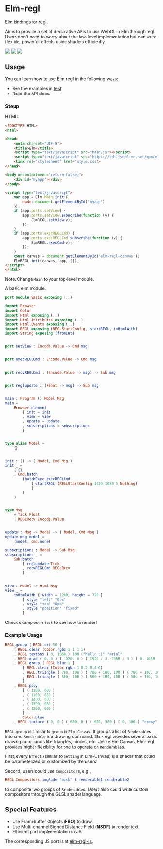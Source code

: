 # Elm-regl

Elm bindings for [regl](https://github.com/regl-project/regl).

Aims to provide a set of declarative APIs to use WebGL in Elm through regl.
Users don't need to worry about the low-level implementation but can write flexible, powerful effects using shaders efficiently.

![](docs/basic.jpg)
![](docs/mask.jpg)
![](docs/particles.jpg)

## Usage

You can learn how to use Elm-regl in the following ways:

- See the examples in [test](./test).
- Read the API docs.

### Steup

HTML:

```html
<!DOCTYPE HTML>
<html>

<head>
    <meta charset="UTF-8">
    <title>Elm</title>
    <script type="text/javascript" src="Main.js"></script>
    <script type="text/javascript" src="https://cdn.jsdelivr.net/npm/elm-regl-js@1.1.0/dist/regl.js"></script>
    <link rel="stylesheet" href="style.css">
</head>

<body oncontextmenu="return false;">
    <div id="myapp"></div>
</body>

<script type="text/javascript">
    var app = Elm.Main.init({
        node: document.getElementById('myapp')
    });
    if (app.ports.setView) {
        app.ports.setView.subscribe(function (v) {
            ElmREGL.setView(v);
        });
    }
    if (app.ports.execREGLCmd) {
        app.ports.execREGLCmd.subscribe(function (v) {
            ElmREGL.execCmd(v);
        });
    }
    const canvas = document.getElementById('elm-regl-canvas');
    ElmREGL.init(canvas, app, []);
</script>
</html>
```

Note. Change `Main` to your top-level module.

A basic elm module:

```elm
port module Basic exposing (..)

import Browser
import Color
import Html exposing (..)
import Html.Attributes exposing (..)
import Html.Events exposing (..)
import REGL exposing (REGLStartConfig, startREGL, toHtmlWith)
import String exposing (fromInt)


port setView : Encode.Value -> Cmd msg


port execREGLCmd : Encode.Value -> Cmd msg


port recvREGLCmd : (Encode.Value -> msg) -> Sub msg


port reglupdate : (Float -> msg) -> Sub msg


main : Program () Model Msg
main =
    Browser.element
        { init = init
        , view = view
        , update = update
        , subscriptions = subscriptions
        }


type alias Model =
    {}


init : () -> ( Model, Cmd Msg )
init _ =
    ( {}
    , Cmd.batch
        (batchExec execREGLCmd
            [ startREGL (REGLStartConfig 1920 1080 5 Nothing)
            ]
        )
    )


type Msg
    = Tick Float
    | REGLRecv Encode.Value


update : Msg -> Model -> ( Model, Cmd Msg )
update msg model =
    (model, Cmd.none)

subscriptions : Model -> Sub Msg
subscriptions _ =
    Sub.batch
        [ reglupdate Tick
        , recvREGLCmd REGLRecv
        ]


view : Model -> Html Msg
view _ =
    toHtmlWith { width = 1280, height = 720 }
        [ style "left" "0px"
        , style "top" "0px"
        , style "position" "fixed"
        ]
```

Check examples in `test` to see how to render!

### Example Usage

```elm
REGL.group [ REGL.crt 50 ]
    [ REGL.clear (Color.rgba 1 1 1 1)
    , REGL.textbox ( 0, 1050 ) 100 ("hello :)" "arial"
    , REGL.quad ( 0, 0 ) ( 1920, 0 ) ( 1920 / 3, 1080 / 3 ) ( 0, 1080 ) (Color.rgba 1 0.2 0.4 1)
    , REGL.group [ REGL.blur 1 ]
        [ REGL.clear (Color.rgba 1 0.2 0.4 0)
        , REGL.triangle ( 700, 100 ) ( 700 + 100, 100 ) ( 700 + 100, 100 / 2 ) Color.red
        , REGL.triangle ( 500, 100 ) ( 500 + 100, 100 ) ( 500 + 100, 100 / 2 ) Color.green
        ]
    , REGL.poly
        [ ( 1100, 600 )
        , ( 1100, 650 )
        , ( 1200, 680 )
        , ( 1300, 650 )
        , ( 1200, 600 )
        ]
        Color.blue
    , REGL.texture ( 0, 0 ) ( 600, 0 ) ( 600, 300 ) ( 0, 300 ) "enemy"
```

`REGL.group` is similar to `group` in `Elm-Canvas`.
It groups a list of `Renderable`s into one. `Renderable` is a drawing command. Elm-regl provides several basic drawing commands like triangles, circles, etc.
Unlike Elm Canvas, Elm-regl provides higher flexibility for one to operate on `Renderable`s.

First, every `Effect` (similar to `Setting` in Elm-Canvas) is a shader that could be parameterized or customized by the users.

Second, users could use `Compositor`s, e.g.,

```elm
REGL.Compositors.imgFade "mask" t renderable1 renderable2
```

to composite two groups of `Renderable`s. Users also could write custom compositors through the GLSL shader language.

## Special Features

- Use Framebuffer Objects (**FBO**) to draw.
- Use Multi-channel Signed Distance Field (**MSDF**) to render text.
- Efficient port implementation in JS.

The corresponding JS port is at [elm-regl-js](https://github.com/linsyking/elm-regl-js).
